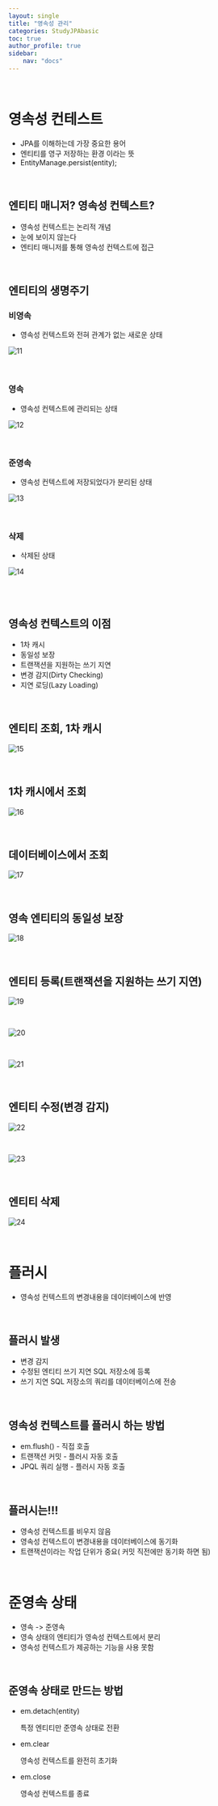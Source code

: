 ```yaml
---
layout: single
title: "영속성 관리"
categories: StudyJPAbasic
toc: true
author_profile: true
sidebar:
    nav: "docs"
---
```


<br>

# 영속성 컨테스트
- JPA를 이해하는데 가장 중요한 용어
- 엔티티를 영구 저장하는 환경 이라는  뜻
- EntityManage.persist(entity);

<br>

## 엔티티 매니저? 영속성 컨텍스트?
- 영속성 컨텍스트는 논리적 개념
- 눈에 보이지 않는다
- 엔티티 매니저를 통해 영속성 컨텍스트에 접근

<br>

## 엔티티의 생명주기


### 비영속
- 영속성 컨텍스트와 전혀 관계가 없는 새로운 상태

![11](../../images/2022-08-25-Durability/11.png)

<br>

### 영속
- 영속성 컨텍스트에 관리되는 상태
  
![12](../../images/2022-08-25-Durability/12.png)

<br>

### 준영속
- 영속성 컨텍스트에 저장되었다가 분리된 상태
  
![13](../../images/2022-08-25-Durability/13.png)

<br>

### 삭제
- 삭제된 상태
  
![14](../../images/2022-08-25-Durability/14.png)

<br>


<br>

## 영속성 컨텍스트의 이점
- 1차 캐시
- 동일성 보장
- 트랜잭션을 지원하는 쓰기 지연
- 변경 감지(Dirty Checking)
- 지연 로딩(Lazy Loading)
  
<br>

## 엔티티 조회, 1차 캐시
  
![15](../../images/2022-08-25-Durability/15.png)

<br>


## 1차 캐시에서 조회
  
![16](../../images/2022-08-25-Durability/16.png)

<br>


## 데이터베이스에서 조회
  
![17](../../images/2022-08-25-Durability/17.png)


<br>

## 영속 엔티티의 동일성 보장
  
![18](../../images/2022-08-25-Durability/18.png)


<br>



## 엔티티 등록(트랜잭션을 지원하는 쓰기 지연)
  
![19](../../images/2022-08-25-Durability/19.png)

<br>

  
![20](../../images/2022-08-25-Durability/20.png)

<br>

  
![21](../../images/2022-08-25-Durability/21.png)


<br>

## 엔티티 수정(변경 감지)
  
![22](../../images/2022-08-25-Durability/22.png)

<br>

  
![23](../../images/2022-08-25-Durability/23.png)

<br>

## 엔티티 삭제

![24](../../images/2022-08-25-Durability/24.png)

<br>

# 플러시
- 영속성 컨텍스트의 변경내용을 데이터베이스에 반영

<br>

## 플러시 발생
- 변경 감지
- 수정된 엔티티 쓰기 지연 SQL 저장소에 등록
- 쓰기 지연 SQL 저장소의 쿼리를 데이터베이스에 전송

<br>

## 영속성 컨텍스트를 플러시 하는 방법
- em.flush() - 직접 호출
- 트랜잭션 커밋 - 플러시 자동 호출
- JPQL 쿼리 실행 - 플러시 자동 호출

<br>

## 플러시는!!!
- 영속성 컨텍스트를 비우지 않음
- 영속성 컨텍스트이 변경내용을 데이터베이스에 동기화
-  트랜잭션이라는 작업 단위가 중요( 커밋 직전에만 동기화 하면 됨)

<br>

# 준영속 상태
- 영속 -> 준영속
- 영속 상태의 엔티티가 영속성 컨텍스트에서 분리
- 영속성 컨텍스트가 제공하는 기능을 사용 못함

<br>

## 준영속 상태로 만드는 방법
- em.detach(entity)
  
  특정 엔티티만 준영속 상태로 전환

 - em.clear
   
   영속성 컨텍스트를 완전히 초기화
  
- em.close
  
  영속성 컨텍스트를 종료


